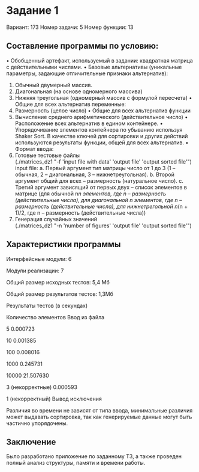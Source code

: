 # Задание 1

Вариант: 173
Номер задачи: 5
Номер функции: 13

## Составление программы по условию:
•	Обобщенный артефакт, используемый в задании: квадратная матрица с действительными числами.
•	Базовые альтернативы (уникальные параметры, задающие отличительные признаки альтернатив):
1.	Обычный двумерный массив.
2.	Диагональная (на основе одномерного массива)
3.	Нижняя треугольная (одномерный массив с формулой пересчета)
      •	Общие для всех альтернатив переменные:
1.	Размерность (целое число)
      •	Общие для всех альтернатив функции
1.	Вычисление среднего арифметического (действительное число)
      •	Расположение всех альтернатив в едином контейнере.
      •	Упорядочивание элементов контейнера по убыванию используя Shaker Sort. В качестве ключей для сортировки и других действий используются результаты функции, общей для всех альтернатив.
      •	Формат ввода:
1.	Готовые тестовые файлы                                                                                                    
      (./matrices_dz1 "-f 'input file with data' 'output file' 'output sorted file'")                                      
      input file:
      a.	Первый аргумент тип матрицы число от 1 до 3 (1 – обычная, 2 – диагональная, 3 – нижнетреугольная).
      b.	Второй аргумент общий для всех – размерность (натуральное число).
      c.	Третий аргумент зависящий от первых двух – список элементов в матрице (для обычной n*n элементов, где n – размерность (действительные числа), для диагональной n элементов, где n – размерность (действительные числа), для нижнетрегольной n*(n + 1)/2, где n – размерность (действительные числа))
2.	Генерация случайных значений                                                                                        
      (./matrices_dz1 "-n 'number of figures' 'output file' 'output sorted file'")

## Характеристики программы

Интерфейсные модули: 6

Модули реализации: 7

Общий размер исходных тестов: 5,4 Мб

Общий размер результатов тестов: 1,3Мб

Результаты тестов (в секундах)

Количество элементов	Ввод из файла

5	            0.000723

10	            0.001385

100	            0.008016

1000	            0.245731

10000	            21.507630

3 (некорректные)	0.000593

1 (некорректный)	Вывод исключения

Различия во времени не зависят от типа ввода, минимальные различия может выдавать сортировка, так как генерируемые данные могут быть частично упорядочены.

## Заключение
Было разработано приложение по заданному ТЗ, а также проведен полный анализ структуры, памяти и времени работы.
